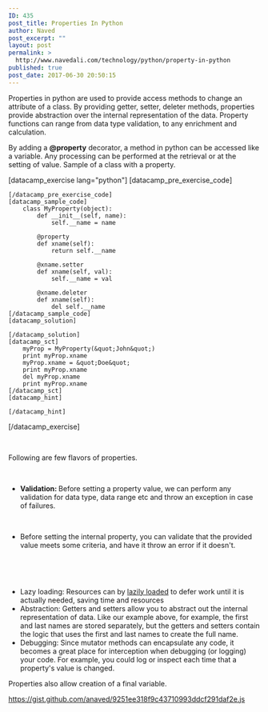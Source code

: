 ```yaml
---
ID: 435
post_title: Properties In Python
author: Naved
post_excerpt: ""
layout: post
permalink: >
  http://www.navedali.com/technology/python/property-in-python
published: true
post_date: 2017-06-30 20:50:15
---
```

Properties in python are used to provide access methods to change an attribute of a class. By providing getter, setter, deleter methods, properties provide abstraction over the internal representation of the data. Property functions can range from data type validation, to any enrichment and calculation.

By adding a <strong>@property</strong> decorator, a method in python can be accessed like a variable. Any processing can be performed at the retrieval or at the setting of value. Sample of a class with a property.

[datacamp_exercise lang="python"]
    [datacamp_pre_exercise_code]

    [/datacamp_pre_exercise_code]
    [datacamp_sample_code]
        class MyProperty(object):
            def __init__(self, name):
                self.__name = name

            @property
            def xname(self):
                return self.__name

            @xname.setter
            def xname(self, val):
                self.__name = val

            @xname.deleter
            def xname(self):
                del self.__name
    [/datacamp_sample_code]
    [datacamp_solution]

    [/datacamp_solution]
    [datacamp_sct]
        myProp = MyProperty(&quot;John&quot;)
        print myProp.xname
        myProp.xname = &quot;Doe&quot;
        print myProp.xname
        del myProp.xname
        print myProp.xname
    [/datacamp_sct]
    [datacamp_hint]

    [/datacamp_hint]
[/datacamp_exercise]

&nbsp;

Following are few flavors of properties.

&nbsp;
<ul>
 	<li><strong>Validation: </strong>Before setting a property value, we can perform any validation for data type, data range etc and throw an exception in case of failures.</li>
</ul>
&nbsp;
<ul>
 	<li>Before setting the internal property, you can validate that the provided value meets some criteria, and have it throw an error if it doesn't.</li>
</ul>
&nbsp;

&nbsp;
<ul>
 	<li>Lazy loading: Resources can by <a href="https://en.wikipedia.org/wiki/Lazy_loading" target="_blank" rel="nofollow noopener">lazily loaded</a> to defer work until it is actually needed, saving time and resources</li>
 	<li>Abstraction: Getters and setters allow you to abstract out the internal representation of data. Like our example above, for example, the first and last names are stored separately, but the getters and setters contain the logic that uses the first and last names to create the full name.</li>
 	<li>Debugging: Since mutator methods can encapsulate any code, it becomes a great place for interception when debugging (or logging) your code. For example, you could log or inspect each time that a property's value is changed.</li>
</ul>
Properties also allow creation of a final variable.

https://gist.github.com/anaved/9251ee318f9c43710993ddcf291daf2e.js